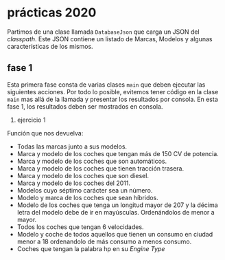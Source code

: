 # prácticas 2020

Partimos de una clase llamada `DatabaseJson` que carga un JSON del *classpath*. Este JSON contiene un listado de Marcas, Modelos y algunas características de los mismos.

## fase 1	 

Esta primera fase consta de varias clases `main` que deben ejecutar las siguientes acciones. Por todo lo posible, evitemos tener código en la clase `main` mas allá de la llamada y presentar los resultados por consola. En esta fase 1, los resultados deben ser mostrados en consola.

1. ejercicio 1

Función que nos devuelva:

- Todas las marcas junto a sus modelos.
- Marca y modelo de los coches que tengan más de 150 CV de potencia.
- Marca y modelo de los coches que son automáticos.
- Marca y modelo de los coches que tienen tracción trasera.
- Marca y modelo de los coches que son diesel.
- Marca y modelo de los coches del 2011.
- Modelos cuyo séptimo carácter sea un número.
- Modelo y marca de los coches que sean híbridos.
- Modelo de los coches que tenga un longitud mayor de 207 y la décima letra del modelo debe de ir en mayúsculas. Ordenándolos de menor a mayor.
- Todos los coches que tengan 6 velocidades.
- Modelo y coche de todos aquellos que tienen un consumo en ciudad menor a 18 ordenandolo de más consumo a menos consumo.
- Coches que tengan la palabra hp en su *Engine Type* 

